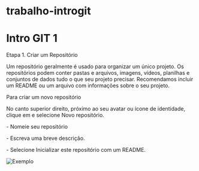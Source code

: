 # trabalho-introgit




<h1>Intro GIT 1</h1>

Etapa 1. Criar um Repositório


Um repositório geralmente é usado para organizar um único projeto. Os repositórios podem conter pastas e arquivos, imagens, vídeos, planilhas e conjuntos de dados
 tudo o que seu projeto precisar. Recomendamos incluir um README ou um arquivo com informações sobre o seu projeto.
 
 <p> Para criar um novo repositório <p>
 
No canto superior direito, próximo ao seu avatar ou ícone de identidade, clique em e selecione Novo repositório.
<p> - Nomeie seu repositório <p> 
<p> - Escreva uma breve descrição. <p> 
<p> - Selecione Inicializar este repositório com um README.<p> 

<img src="git123" alt="Exemplo">
